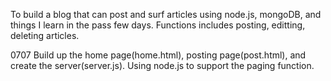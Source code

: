 To build a blog that can post and surf articles using node.js, mongoDB, and things I learn in the pass few days. 
Functions includes posting, editting, deleting articles. 

0707
Build up the home page(home.html), posting page(post.html), and create the server(server.js).
Using node.js to support the paging function.
